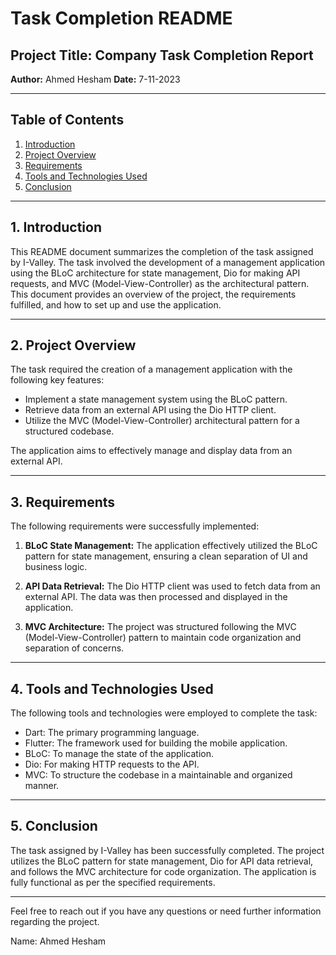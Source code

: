 # Task Completion README

## Project Title: Company Task Completion Report

**Author:** Ahmed Hesham
**Date:** 7-11-2023

---

## Table of Contents

1. [Introduction](#introduction)
2. [Project Overview](#project-overview)
3. [Requirements](#requirements)
4. [Tools and Technologies Used](#tools-and-technologies-used)
5. [Conclusion](#conclusion)



---

## 1. Introduction

This README document summarizes the completion of the task assigned by I-Valley. The task involved the development of a management application using the BLoC architecture for state management, Dio for making API requests, and MVC (Model-View-Controller) as the architectural pattern. This document provides an overview of the project, the requirements fulfilled, and how to set up and use the application.

---

## 2. Project Overview

The task required the creation of a management application with the following key features:

- Implement a state management system using the BLoC pattern.
- Retrieve data from an external API using the Dio HTTP client.
- Utilize the MVC (Model-View-Controller) architectural pattern for a structured codebase.

The application aims to effectively manage and display data from an external API.

---

## 3. Requirements

The following requirements were successfully implemented:

1. **BLoC State Management:** The application effectively utilized the BLoC pattern for state management, ensuring a clean separation of UI and business logic.

2. **API Data Retrieval:** The Dio HTTP client was used to fetch data from an external API. The data was then processed and displayed in the application.

3. **MVC Architecture:** The project was structured following the MVC (Model-View-Controller) pattern to maintain code organization and separation of concerns.

---

## 4. Tools and Technologies Used

The following tools and technologies were employed to complete the task:

- Dart: The primary programming language.
- Flutter: The framework used for building the mobile application.
- BLoC: To manage the state of the application.
- Dio: For making HTTP requests to the API.
- MVC: To structure the codebase in a maintainable and organized manner.

---

## 5. Conclusion

The task assigned by I-Valley has been successfully completed. The project utilizes the BLoC pattern for state management, Dio for API data retrieval, and follows the MVC architecture for code organization. The application is fully functional as per the specified requirements.

---


Feel free to reach out if you have any questions or need further information regarding the project.

Name: Ahmed Hesham

